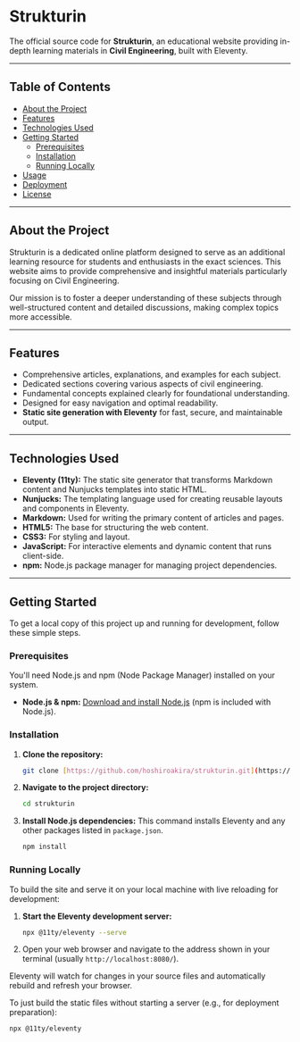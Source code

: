 # Strukturin

The official source code for **Strukturin**, an educational website providing in-depth learning materials in **Civil Engineering**, built with Eleventy.

---

## Table of Contents

* [About the Project](#about-the-project)
* [Features](#features)
* [Technologies Used](#technologies-used)
* [Getting Started](#getting-started)
    * [Prerequisites](#prerequisites)
    * [Installation](#installation)
    * [Running Locally](#running-locally)
* [Usage](#usage)
* [Deployment](#deployment)
* [License](#license)

---

## About the Project

Strukturin is a dedicated online platform designed to serve as an additional learning resource for students and enthusiasts in the exact sciences. This website aims to provide comprehensive and insightful materials particularly focusing on Civil Engineering.

Our mission is to foster a deeper understanding of these subjects through well-structured content and detailed discussions, making complex topics more accessible.

---

## Features

* Comprehensive articles, explanations, and examples for each subject.
* Dedicated sections covering various aspects of civil engineering.
* Fundamental concepts explained clearly for foundational understanding.
* Designed for easy navigation and optimal readability.
* **Static site generation with Eleventy** for fast, secure, and maintainable output.

---

## Technologies Used

* **Eleventy (11ty):** The static site generator that transforms Markdown content and Nunjucks templates into static HTML.
* **Nunjucks:** The templating language used for creating reusable layouts and components in Eleventy.
* **Markdown:** Used for writing the primary content of articles and pages.
* **HTML5:** The base for structuring the web content.
* **CSS3:** For styling and layout.
* **JavaScript:** For interactive elements and dynamic content that runs client-side.
* **npm:** Node.js package manager for managing project dependencies.

---

## Getting Started

To get a local copy of this project up and running for development, follow these simple steps.

### Prerequisites

You'll need Node.js and npm (Node Package Manager) installed on your system.
* **Node.js & npm:** [Download and install Node.js](https://nodejs.org/en/download/) (npm is included with Node.js).

### Installation

1.  **Clone the repository:**
    ```bash
    git clone [https://github.com/hoshiroakira/strukturin.git](https://github.com/hoshiroakira/strukturin.git)
    ```
2.  **Navigate to the project directory:**
    ```bash
    cd strukturin
    ```
3.  **Install Node.js dependencies:**
    This command installs Eleventy and any other packages listed in `package.json`.
    ```bash
    npm install
    ```

### Running Locally

To build the site and serve it on your local machine with live reloading for development:

1.  **Start the Eleventy development server:**
    ```bash
    npx @11ty/eleventy --serve
    ```
2.  Open your web browser and navigate to the address shown in your terminal (usually `http://localhost:8080/`).

Eleventy will watch for changes in your source files and automatically rebuild and refresh your browser.

To just build the static files without starting a server (e.g., for deployment preparation):
```bash
npx @11ty/eleventy